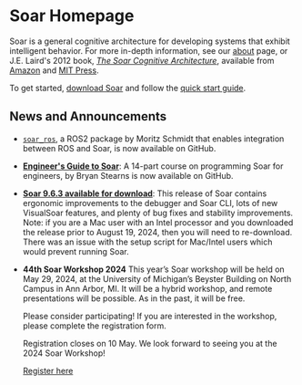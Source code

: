 # Soar Homepage

Soar is a general cognitive architecture for developing systems that exhibit
intelligent behavior. For more in-depth information, see our [about](home/About.md)
page, or J.E. Laird's 2012 book,
[*The Soar Cognitive Architecture*](http://www.eecs.umich.edu/~soar/sitemaker/misc/7688_jkt_au.pdf),
available from [Amazon](http://www.amazon.com/Soar-Cognitive-Architecture-John-Laird/dp/0262122960/ref=sr_1_sc_1?ie=UTF8&qid=1332172759&sr=8-1-spell)
and [MIT Press](https://mitpress.mit.edu/books/soar-cognitive-architecture).

To get started, [download Soar](https://github.com/SoarGroup/Soar/releases/download/releases%2F{{soar_version}}/Soar-Release-{{soar_version}}.zip)
and follow the [quick start guide](home/QuickStart.md).

## News and Announcements

*   [`soar_ros`](https://github.com/THA-Embedded-Systems-Lab/soar_ros), a ROS2
package by Moritz Schmidt that enables integration between ROS and Soar, is now
available on GitHub.
*   [**Engineer's Guide to Soar**](https://github.com/SoarGroup/Engineers-Guide-to-Soar):
A 14-part course on programming Soar for engineers, by Bryan Stearns is now
available on GitHub.
*   [**Soar 9.6.3 available for download**](https://github.com/SoarGroup/Soar/releases/download/releases%2F{{soar_version}}/SoarSuite_{{soar_version}}-Multiplatform.zip):
This release of Soar contains ergonomic improvements to the debugger and Soar CLI,
lots of new VisualSoar features, and plenty of bug fixes and stability
improvements. Note: if you are a Mac user with an Intel processor and you
downloaded the release prior to August 19, 2024, then you will need to
re-download. There was an issue with the setup script for Mac/Intel users which
would prevent running Soar.
*   **44th Soar Workshop 2024** This year’s Soar workshop will be held on May 29,
2024, at the University of Michigan’s Beyster Building on North Campus in Ann
Arbor, MI. It will be a hybrid workshop, and remote presentations will be possible.
As in the past, it will be free.

    Please consider participating! If you are interested in the workshop, please
complete the registration form.

    Registration closes on 10 May. We look forward to seeing you at the 2024 Soar
    Workshop!

    [Register here](https://forms.gle/M1JRwpVZPgy5hQc3A)
